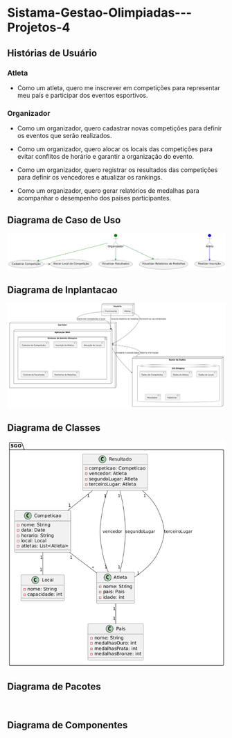 # Sistama-Gestao-Olimpiadas---Projetos-4

## Histórias de Usuário
### Atleta

- Como um atleta, quero me inscrever em competições para representar meu país e participar dos eventos esportivos.

### Organizador

- Como um organizador, quero cadastrar novas competições para definir os eventos que serão realizados.

- Como um organizador, quero alocar os locais das competições para evitar conflitos de horário e garantir a organização do evento.

- Como um organizador, quero registrar os resultados das competições para definir os vencedores e atualizar os rankings.

- Como um organizador, quero gerar relatórios de medalhas para acompanhar o desempenho dos países participantes.

## Diagrama de Caso de Uso
![](https://github.com/MoraisGordo/Sistama-Gestao-Olimpiadas---Projetos-4/blob/main/Imagens/Diagrama%20de%20Caso%20de%20Uso.png)

## Diagrama de Inplantacao
![](https://github.com/MoraisGordo/Sistama-Gestao-Olimpiadas---Projetos-4/blob/main/Imagens/Diagrama%20de%20Implantacao.png)

## Diagrama de Classes
![](https://github.com/MoraisGordo/Sistama-Gestao-Olimpiadas---Projetos-4/blob/main/Imagens/Diagrama-de-Classes.png)

## Diagrama de Pacotes
![]()

## Diagrama de Componentes
![]()

